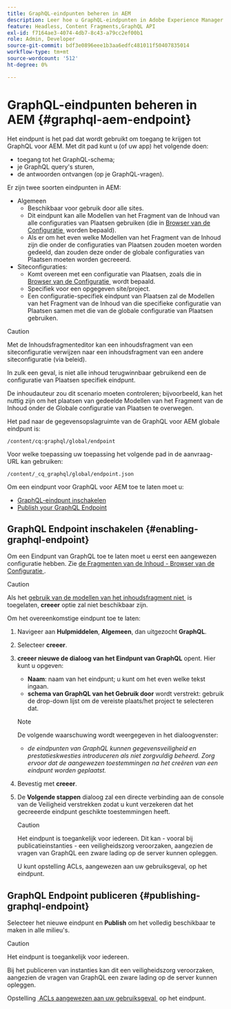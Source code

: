 ```yaml
---
title: GraphQL-eindpunten beheren in AEM
description: Leer hoe u GraphQL-eindpunten in Adobe Experience Manager as a Cloud Service beheert voor levering van inhoud zonder kop.
feature: Headless, Content Fragments,GraphQL API
exl-id: f7164ae3-4074-4db7-8c43-a79cc2ef00b1
role: Admin, Developer
source-git-commit: bdf3e0896eee1b3aa6edfc481011f50407835014
workflow-type: tm+mt
source-wordcount: '512'
ht-degree: 0%

---
```


# GraphQL-eindpunten beheren in AEM {#graphql-aem-endpoint}

Het eindpunt is het pad dat wordt gebruikt om toegang te krijgen tot GraphQL voor AEM. Met dit pad kunt u (of uw app) het volgende doen:

* toegang tot het GraphQL-schema;
* je GraphQL query&#39;s sturen,
* de antwoorden ontvangen (op je GraphQL-vragen).

Er zijn twee soorten eindpunten in AEM:

* Algemeen
   * Beschikbaar voor gebruik door alle sites.
   * Dit eindpunt kan alle Modellen van het Fragment van de Inhoud van alle configuraties van Plaatsen gebruiken (die in [&#x200B; Browser van de Configuratie &#x200B;](/help/sites-cloud/administering/content-fragments/setup.md#enable-content-fragment-functionality-configuration-browser) worden bepaald).
   * Als er om het even welke Modellen van het Fragment van de Inhoud zijn die onder de configuraties van Plaatsen zouden moeten worden gedeeld, dan zouden deze onder de globale configuraties van Plaatsen moeten worden gecreeerd.
* Siteconfiguraties:
   * Komt overeen met een configuratie van Plaatsen, zoals die in [&#x200B; Browser van de Configuratie &#x200B;](/help/sites-cloud/administering/content-fragments/setup.md#enable-content-fragment-functionality-configuration-browser) wordt bepaald.
   * Specifiek voor een opgegeven site/project.
   * Een configuratie-specifiek eindpunt van Plaatsen zal de Modellen van het Fragment van de Inhoud van die specifieke configuratie van Plaatsen samen met die van de globale configuratie van Plaatsen gebruiken.

>[!CAUTION]
>
>Met de Inhoudsfragmenteditor kan een inhoudsfragment van een siteconfiguratie verwijzen naar een inhoudsfragment van een andere siteconfiguratie (via beleid).
>
>In zulk een geval, is niet alle inhoud terugwinnbaar gebruikend een de configuratie van Plaatsen specifiek eindpunt.
>
>De inhoudauteur zou dit scenario moeten controleren; bijvoorbeeld, kan het nuttig zijn om het plaatsen van gedeelde Modellen van het Fragment van de Inhoud onder de Globale configuratie van Plaatsen te overwegen.

Het pad naar de gegevensopslagruimte van de GraphQL voor AEM globale eindpunt is:

`/content/cq:graphql/global/endpoint`

Voor welke toepassing uw toepassing het volgende pad in de aanvraag-URL kan gebruiken:

`/content/_cq_graphql/global/endpoint.json`

Om een eindpunt voor GraphQL voor AEM toe te laten moet u:

* [GraphQL-eindpunt inschakelen](#enabling-graphql-endpoint)
* [Publish your GraphQL Endpoint](#publishing-graphql-endpoint)

## GraphQL Endpoint inschakelen {#enabling-graphql-endpoint}

Om een Eindpunt van GraphQL toe te laten moet u eerst een aangewezen configuratie hebben. Zie [&#x200B; de Fragmenten van de Inhoud - Browser van de Configuratie &#x200B;](/help/sites-cloud/administering/content-fragments/setup.md#enable-content-fragment-functionality-configuration-browser).

>[!CAUTION]
>
>Als het [&#x200B; gebruik van de modellen van het inhoudsfragment niet &#x200B;](/help/sites-cloud/administering/content-fragments/setup.md#enable-content-fragment-functionality-configuration-browser) is toegelaten, **creeer** optie zal niet beschikbaar zijn.

Om het overeenkomstige eindpunt toe te laten:

1. Navigeer aan **Hulpmiddelen**, **Algemeen**, dan uitgezocht **GraphQL**.
1. Selecteer **creeer**.
1. **creeer nieuwe de dialoog van het Eindpunt van GraphQL** opent. Hier kunt u opgeven:
   * **Naam**: naam van het eindpunt; u kunt om het even welke tekst ingaan.
   * **schema van GraphQL van het Gebruik door** wordt verstrekt: gebruik de drop-down lijst om de vereiste plaats/het project te selecteren dat.

   >[!NOTE]
   >
   >De volgende waarschuwing wordt weergegeven in het dialoogvenster:
   >
   >* *de eindpunten van GraphQL kunnen gegevensveiligheid en prestatieskwesties introduceren als niet zorgvuldig beheerd. Zorg ervoor dat de aangewezen toestemmingen na het creëren van een eindpunt worden geplaatst.*

1. Bevestig met **creeer**.
1. De **Volgende stappen** dialoog zal een directe verbinding aan de console van de Veiligheid verstrekken zodat u kunt verzekeren dat het gecreeerde eindpunt geschikte toestemmingen heeft.

   >[!CAUTION]
   >
   >Het eindpunt is toegankelijk voor iedereen. Dit kan - vooral bij publicatieinstanties - een veiligheidszorg veroorzaken, aangezien de vragen van GraphQL een zware lading op de server kunnen opleggen.
   >
   >U kunt opstelling ACLs, aangewezen aan uw gebruiksgeval, op het eindpunt.

## GraphQL Endpoint publiceren {#publishing-graphql-endpoint}

Selecteer het nieuwe eindpunt en **Publish** om het volledig beschikbaar te maken in alle milieu&#39;s.

>[!CAUTION]
>
>Het eindpunt is toegankelijk voor iedereen.
>
>Bij het publiceren van instanties kan dit een veiligheidszorg veroorzaken, aangezien de vragen van GraphQL een zware lading op de server kunnen opleggen.
>
>Opstelling [&#x200B; ACLs aangewezen aan uw gebruiksgeval &#x200B;](/help/headless/security/permissions.md) op het eindpunt.
